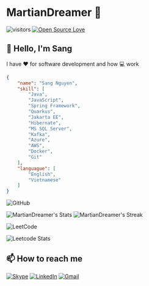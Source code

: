 # MartianDreamer 👋

![visitors](https://visitor-badge.laobi.icu/badge?page_id=MartianDreamer.MartianDreamer)
[![Open Source Love](https://badges.frapsoft.com/os/v2/open-source.svg?v=103)](https://github.com/ellerbrock/open-source-badges/)

## 👋 Hello, I'm **Sang**

I have ❤️ for software development and how 💻 work ️

```json
{
    "name": "Sang Nguyen",
    "skill": [
        "Java",
        "JavaScript",
        "Spring Framework",
        "Quarkus",
        "Jakarta EE",
        "Hibernate",
        "MS SQL Server",
        "Kafka",
        "Azure",
        "AWS",
        "Docker",
        "Git"
    ],
    "languague": [
        "English",
        "Vietnamese"
    ]
}
```

![GitHub](https://img.shields.io/badge/GitHub-100000?style=for-the-badge&logo=github&logoColor=white)

![MartianDreamer's Stats](https://github-readme-stats.vercel.app/api?username=MartianDreamer&theme=gruvbox&show_icons=true&hide_border=true&count_private=false)
![MartianDreamer's Streak](https://github-readme-streak-stats.herokuapp.com/?user=MartianDreamer&theme=gruvbox&hide_border=true)

![LeetCode](https://img.shields.io/badge/-LeetCode-FFA116?style=for-the-badge&logo=LeetCode&logoColor=black)

![Leetcode Stats](https://leetcard.jacoblin.cool/nguyenxuansang9494)


## 📫 How to reach me

[![Skype](https://img.shields.io/badge/Skype-00AFF0?style=for-the-badge&logo=skype&logoColor=white)](https://join.skype.com/invite/y2NPpF1T7mil)
[![LinkedIn](https://img.shields.io/badge/LinkedIn-0077B5?style=for-the-badge&logo=linkedin&logoColor=white)](https://www.linkedin.com/in/nguyenxuansang9494/)
[![Gmail](https://img.shields.io/badge/Gmail-D14836?style=for-the-badge&logo=gmail&logoColor=white)](mailto:nguyenxuansang9494@gmail.com)
